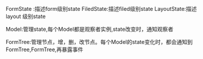
FormState :描述form级别state
FiledState:描述filed级别state
LayoutState:描述layout 级别state

Model:管理state,每个Model都是观察者实例,state改变时，通知观察者

FormTree:管理节点，增，删，改节点。每个Model的state变化时，都会通知到FormTree,FormTree,再暴露事件







